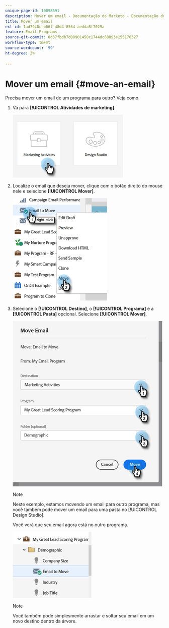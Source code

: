 ```yaml
---
unique-page-id: 10098691
description: Mover um email - Documentação do Marketo - Documentação do produto
title: Mover um email
exl-id: 1ad7940c-b06f-48d4-8564-aedda8f7029a
feature: Email Programs
source-git-commit: 0d37fbdb7d08901458c1744dc68893e155176327
workflow-type: tm+mt
source-wordcount: '99'
ht-degree: 2%

---
```


# Mover um email {#move-an-email}

Precisa mover um email de um programa para outro? Veja como.

1. Vá para **[!UICONTROL Atividades de marketing]**.

   ![](assets/move-an-email-1.png)

1. Localize o email que deseja mover, clique com o botão direito do mouse nele e selecione **[!UICONTROL Mover]**.

   ![](assets/move-an-email-2.png)

1. Selecione o **[!UICONTROL Destino]**, o **[!UICONTROL Programa]** e a **[!UICONTROL Pasta]** opcional. Selecione **[!UICONTROL Mover]**.

   ![](assets/move-an-email-3.png)

   >[!NOTE]
   >
   >Neste exemplo, estamos movendo um email para outro programa, mas você também pode mover um email para uma pasta no [!UICONTROL Design Studio].

   Você verá que seu email agora está no outro programa.

   ![](assets/move-an-email-4.png)

   >[!NOTE]
   >
   >Você também pode simplesmente arrastar e soltar seu email em um novo destino dentro da árvore.
